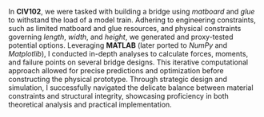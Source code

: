 In **CIV102**, we were tasked with building a bridge using *matboard* and *glue* to withstand the load of a model train. Adhering to engineering constraints, such as limited matboard and glue resources, and physical constraints governing *length*, *width*, and *height*, we generated and proxy-tested potential options. Leveraging **MATLAB** (later ported to *NumPy* and *Matplotlib*), I conducted in-depth analyses to calculate forces, moments, and failure points on several bridge designs. This iterative computational approach allowed for precise predictions and optimization before constructing the physical prototype. Through strategic design and simulation, I successfully navigated the delicate balance between material constraints and structural integrity, showcasing proficiency in both theoretical analysis and practical implementation.
